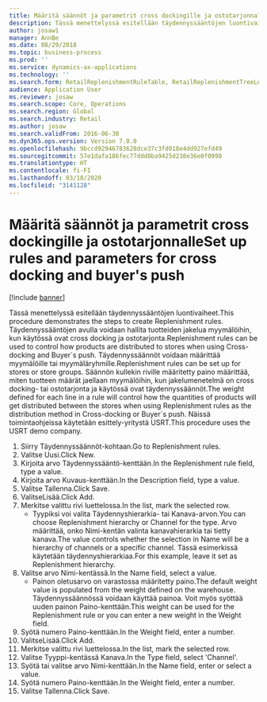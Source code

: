 ```yaml
---
title: Määritä säännöt ja parametrit cross dockingille ja ostotarjonnalle
description: Tässä menettelyssä esitellään täydennyssääntöjen luontivaiheet.
author: josaw1
manager: AnnBe
ms.date: 08/29/2018
ms.topic: business-process
ms.prod: ''
ms.service: dynamics-ax-applications
ms.technology: ''
ms.search.form: RetailReplenishmentRuleTable, RetailReplenishmentTreeLookup
audience: Application User
ms.reviewer: josaw
ms.search.scope: Core, Operations
ms.search.region: Global
ms.search.industry: Retail
ms.author: josaw
ms.search.validFrom: 2016-06-30
ms.dyn365.ops.version: Version 7.0.0
ms.openlocfilehash: 9bccd92946783628dce37c3fd018e4dd927efd49
ms.sourcegitcommit: 57e1dafa186fec77ddd8ba9425d238e36e0f0998
ms.translationtype: HT
ms.contentlocale: fi-FI
ms.lasthandoff: 03/18/2020
ms.locfileid: "3141128"
---
```

# <a name="set-up-rules-and-parameters-for-cross-docking-and-buyers-push"></a><span data-ttu-id="11a87-103">Määritä säännöt ja parametrit cross dockingille ja ostotarjonnalle</span><span class="sxs-lookup"><span data-stu-id="11a87-103">Set up rules and parameters for cross docking and buyer's push</span></span>

[!include [banner](../includes/banner.md)]

<span data-ttu-id="11a87-104">Tässä menettelyssä esitellään täydennyssääntöjen luontivaiheet.</span><span class="sxs-lookup"><span data-stu-id="11a87-104">This procedure demonstrates the steps to create Replenishment rules.</span></span> <span data-ttu-id="11a87-105">Täydennyssääntöjen avulla voidaan hallita tuotteiden jakelua myymälöihin, kun käytössä ovat cross docking ja ostotarjonta.</span><span class="sxs-lookup"><span data-stu-id="11a87-105">Replenishment rules can be used to control how products are distributed to stores when using Cross-docking and Buyer´s push.</span></span> <span data-ttu-id="11a87-106">Täydennyssäännöt voidaan määrittää myymälöille tai myymäläryhmille.</span><span class="sxs-lookup"><span data-stu-id="11a87-106">Replenishment rules can be set up for stores or store groups.</span></span> <span data-ttu-id="11a87-107">Säännön kullekin riville määritetty paino määrittää, miten tuotteen määrät jaellaan myymälöihin, kun jakelumenetelmä on cross docking- tai ostotarjonta ja käytössä ovat täydennyssäännöt.</span><span class="sxs-lookup"><span data-stu-id="11a87-107">The weight defined for each line in a rule will control how the quantities of products will get distributed between the stores when using Replenishment rules as the distribution method in Cross-docking or Buyer´s push.</span></span> <span data-ttu-id="11a87-108">Näissä toimintaohjeissa käytetään esittely-yritystä USRT.</span><span class="sxs-lookup"><span data-stu-id="11a87-108">This procedure uses the USRT demo company.</span></span>

1. <span data-ttu-id="11a87-109">Siirry Täydennyssäännöt-kohtaan.</span><span class="sxs-lookup"><span data-stu-id="11a87-109">Go to Replenishment rules.</span></span>
2. <span data-ttu-id="11a87-110">Valitse Uusi.</span><span class="sxs-lookup"><span data-stu-id="11a87-110">Click New.</span></span>
3. <span data-ttu-id="11a87-111">Kirjoita arvo Täydennyssääntö-kenttään.</span><span class="sxs-lookup"><span data-stu-id="11a87-111">In the Replenishment rule field, type a value.</span></span>
4. <span data-ttu-id="11a87-112">Kirjoita arvo Kuvaus-kenttään.</span><span class="sxs-lookup"><span data-stu-id="11a87-112">In the Description field, type a value.</span></span>
5. <span data-ttu-id="11a87-113">Valitse Tallenna.</span><span class="sxs-lookup"><span data-stu-id="11a87-113">Click Save.</span></span>
6. <span data-ttu-id="11a87-114">ValitseLisää.</span><span class="sxs-lookup"><span data-stu-id="11a87-114">Click Add.</span></span>
7. <span data-ttu-id="11a87-115">Merkitse valittu rivi luettelossa.</span><span class="sxs-lookup"><span data-stu-id="11a87-115">In the list, mark the selected row.</span></span>
    * <span data-ttu-id="11a87-116">Tyypiksi voi valita Täydennyshierarkia- tai Kanava-arvon.</span><span class="sxs-lookup"><span data-stu-id="11a87-116">You can choose Replenishment hierarchy or Channel for the type.</span></span> <span data-ttu-id="11a87-117">Arvo määrittää, onko Nimi-kentän valinta kanavahierarkia tai tietty kanava.</span><span class="sxs-lookup"><span data-stu-id="11a87-117">The value controls whether the selection in Name will be a hierarchy of channels or a specific channel.</span></span>  <span data-ttu-id="11a87-118">Tässä esimerkissä käytetään täydennyshierarkiaa.</span><span class="sxs-lookup"><span data-stu-id="11a87-118">For this example, leave it set as Replenishment hierarchy.</span></span>  
8. <span data-ttu-id="11a87-119">Valitse arvo Nimi-kentässä.</span><span class="sxs-lookup"><span data-stu-id="11a87-119">In the Name field, select a value.</span></span>
    * <span data-ttu-id="11a87-120">Painon oletusarvo on varastossa määritetty paino.</span><span class="sxs-lookup"><span data-stu-id="11a87-120">The default weight value is populated from the weight defined on the warehouse.</span></span>  <span data-ttu-id="11a87-121">Täydennyssäännössä voidaan käyttää painoa. Voit myös syöttää uuden painon Paino-kenttään.</span><span class="sxs-lookup"><span data-stu-id="11a87-121">This weight can be used for the Replenishment rule or you can enter a new weight in the Weight field.</span></span>  
9. <span data-ttu-id="11a87-122">Syötä numero Paino-kenttään.</span><span class="sxs-lookup"><span data-stu-id="11a87-122">In the Weight field, enter a number.</span></span>
10. <span data-ttu-id="11a87-123">ValitseLisää.</span><span class="sxs-lookup"><span data-stu-id="11a87-123">Click Add.</span></span>
11. <span data-ttu-id="11a87-124">Merkitse valittu rivi luettelossa.</span><span class="sxs-lookup"><span data-stu-id="11a87-124">In the list, mark the selected row.</span></span>
12. <span data-ttu-id="11a87-125">Valitse Tyyppi-kentässä Kanava.</span><span class="sxs-lookup"><span data-stu-id="11a87-125">In the Type field, select 'Channel'.</span></span>
13. <span data-ttu-id="11a87-126">Syötä tai valitse arvo Nimi-kenttään.</span><span class="sxs-lookup"><span data-stu-id="11a87-126">In the Name field, enter or select a value.</span></span>
14. <span data-ttu-id="11a87-127">Syötä numero Paino-kenttään.</span><span class="sxs-lookup"><span data-stu-id="11a87-127">In the Weight field, enter a number.</span></span>
15. <span data-ttu-id="11a87-128">Valitse Tallenna.</span><span class="sxs-lookup"><span data-stu-id="11a87-128">Click Save.</span></span>

